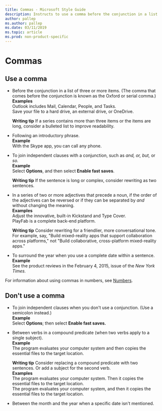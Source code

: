 ```yaml
---
title: Commas - Microsoft Style Guide
description: Instructs to use a comma before the conjunction in a list of three or more items. (The comma that comes before the conjunction is the Oxford or serial comma.)
author: pallep
ms.author: pallep
ms.date: 03/11/2019
ms.topic: article
ms.prod: non-product-specific
---
```


# Commas

## Use a comma

  - Before the conjunction in a list of three or more items. (The comma that comes before the conjunction is known as the Oxford or
    serial comma.)<br />
    **Examples**  
    Outlook includes Mail, Calendar, People, and Tasks.  
    Save your file to a hard drive, an external drive, or OneDrive.

    **Writing tip** If a series contains more than three items or the items are long, consider a bulleted list to improve readability.

  - Following an introductory phrase. <br />
    **Example** <br />With the Skype app, you can call any phone.

  - To join independent clauses with a conjunction, such as *and, or, but,* or *so.*<br />
    **Example** <br />Select **Options**, and then select **Enable fast saves**.

    **Writing tip** If the sentence is long or complex, consider rewriting as two sentences.

  - In a series of two or more adjectives that precede a noun, if the order of the adjectives can be reversed or if 
    they can be separated by *and* without changing the meaning.<br />
    **Examples**  
    Adjust the innovative, built-in Kickstand and Type Cover.  
    PlayFab is a complete back-end platform.

    **Writing tip** Consider rewriting for a friendlier, more conversational tone. For example, say, "Build 
    mixed-reality apps that support collaboration across platforms," not "Build collaborative, cross-platform mixed-reality apps."  

  - To surround the year when you use a complete date within a sentence.<br />
    **Example** <br />See the product reviews in the February 4, 2015, issue of the *New York Times.*

For information about using commas in numbers, see [Numbers](~/numbers.md).

## Don't use a comma

  - To join independent clauses when you don't use a conjunction. (Use a semicolon instead.)<br />
    **Example** <br />Select **Options**; then select **Enable fast saves.**

  - Between verbs in a compound predicate (when two verbs apply to a single subject).<br />
    **Example** <br />The program evaluates your computer system and then copies the essential files to the target location. 

    **Writing tip** Consider replacing a compound predicate with two sentences. Or add a subject for the second verb.<br />
    **Examples**  
    The program evaluates your computer system. Then it copies the essential files to the target location.  
    The program evaluates your computer system, and then it copies the essential files to the target location. 

  - Between the month and the year when a specific date isn't mentioned.
